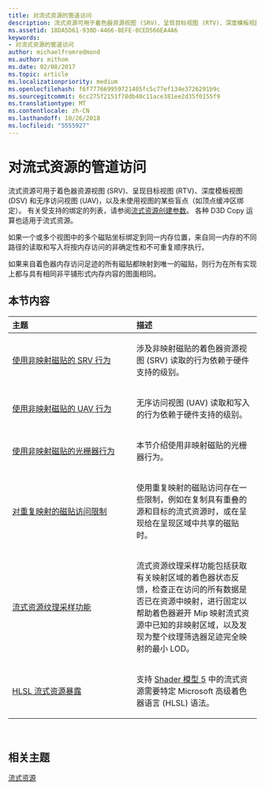 ```yaml
---
title: 对流式资源的管道访问
description: 流式资源可用于着色器资源视图 (SRV)、呈现目标视图 (RTV)、深度模板视图 (DSV) 和无序访问视图 (UAV)，以及未使用视图的某些盲点（如顶点缓冲区绑定）。
ms.assetid: 18DA5D61-930D-4466-8EFE-0CED566EA4A6
keywords:
- 对流式资源的管道访问
author: michaelfromredmond
ms.author: mithom
ms.date: 02/08/2017
ms.topic: article
ms.localizationpriority: medium
ms.openlocfilehash: f6f777669959721405fc5c77ef134e3726291b9c
ms.sourcegitcommit: 6cc275f2151f78db40c11ace381ee2d35f0155f9
ms.translationtype: MT
ms.contentlocale: zh-CN
ms.lasthandoff: 10/26/2018
ms.locfileid: "5555927"
---
```

# <a name="pipeline-access-to-streaming-resources"></a>对流式资源的管道访问


流式资源可用于着色器资源视图 (SRV)、呈现目标视图 (RTV)、深度模板视图 (DSV) 和无序访问视图 (UAV)，以及未使用视图的某些盲点（如顶点缓冲区绑定）。 有关受支持的绑定的列表，请参阅[流式资源创建参数](streaming-resource-creation-parameters.md)。 各种 D3D Copy 运算也适用于流式资源。

如果一个或多个视图中的多个磁贴坐标绑定到同一内存位置，来自同一内存的不同路径的读取和写入将按内存访问的非确定性和不可重复顺序执行。

如果来自着色器内存访问足迹的所有磁贴都映射到唯一的磁贴，则行为在所有实现上都与具有相同非平铺形式内存内容的图面相同。

## <a name="span-idin-this-sectionspanin-this-section"></a><span id="in-this-section"></span>本节内容


<table>
<colgroup>
<col width="50%" />
<col width="50%" />
</colgroup>
<thead>
<tr class="header">
<th align="left">主题</th>
<th align="left">描述</th>
</tr>
</thead>
<tbody>
<tr class="odd">
<td align="left"><p><a href="srv-behavior-with-non-mapped-tiles.md">使用非映射磁贴的 SRV 行为</a></p></td>
<td align="left"><p>涉及非映射磁贴的着色器资源视图 (SRV) 读取的行为依赖于硬件支持的级别。</p></td>
</tr>
<tr class="even">
<td align="left"><p><a href="uav-behavior-with-non-mapped-tiles.md">使用非映射磁贴的 UAV 行为</a></p></td>
<td align="left"><p>无序访问视图 (UAV) 读取和写入的行为依赖于硬件支持的级别。</p></td>
</tr>
<tr class="odd">
<td align="left"><p><a href="rasterizer-behavior-with-non-mapped-tiles.md">使用非映射磁贴的光栅器行为</a></p></td>
<td align="left"><p>本节介绍使用非映射磁贴的光栅器行为。</p></td>
</tr>
<tr class="even">
<td align="left"><p><a href="tile-access-limitations-with-duplicate-mappings.md">对重复映射的磁贴访问限制</a></p></td>
<td align="left"><p>使用重复映射的磁贴访问存在一些限制，例如在复制具有重叠的源和目标的流式资源时，或在呈现给在呈现区域中共享的磁贴时。</p></td>
</tr>
<tr class="odd">
<td align="left"><p><a href="streaming-resources-texture-sampling-features.md">流式资源纹理采样功能</a></p></td>
<td align="left"><p>流式资源纹理采样功能包括获取有关映射区域的着色器状态反馈，检查正在访问的所有数据是否已在资源中映射，进行固定以帮助着色器避开 Mip 映射流式资源中已知的非映射区域，以及发现为整个纹理筛选器足迹完全映射的最小 LOD。</p></td>
</tr>
<tr class="even">
<td align="left"><p><a href="hlsl-streaming-resources-exposure.md">HLSL 流式资源暴露</a></p></td>
<td align="left"><p>支持 <a href="https://msdn.microsoft.com/library/windows/desktop/ff471356">Shader 模型 5</a> 中的流式资源需要特定 Microsoft 高级着色器语言 (HLSL) 语法。</p></td>
</tr>
</tbody>
</table>

 

## <a name="span-idrelated-topicsspanrelated-topics"></a><span id="related-topics"></span>相关主题


[流式资源](streaming-resources.md)

 

 




